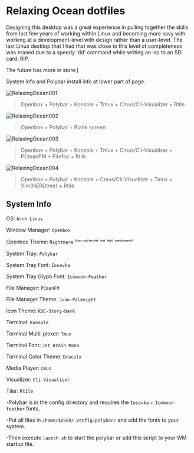 # Relaxing Ocean dotfiles

Designing this desktop was a great experience in pulling together the skills from last few years of working within Linux and becoming more savy with working at a development-level with design rather than a user-level. The last Linux desktop that I had that was close to this level of completeness was erased due to a speedy 'dd' command while writing an iso to an SD card. RIP.

The future has more in store:)

System info and Polybar install info at lower part of page.

![RelaxingOcean001](https://i.imgur.com/q3qtfhD.jpg)
>    Openbox + Polybar + Konsole + Tmux + Cmus/Cli-Visualizer + Rtile

![RelaxingOcean002](https://i.imgur.com/jdr2eYs.jpg)
>    Openbox + Polybar + Blank screen

![RelaxingOcean003](https://i.imgur.com/1lq4LuC.jpg)
>    Openbox + Polybar + Konsole + Tmux + Cmus/Cli-Visualizer + PCmanFM + Firefox + Rtile

![RelaxingOcean004](https://imgur.com/8qVifmI.jpg)
>    Openbox + Polybar + Konsole + Cmus/Cli-Visualizer + Tmux + Vim(NERDtree) + Rtile

## System Info

OS: `Arch Linux`

Window Manager: `Openbox`

Openbox Theme: `Nightmare` ⁽ⁿᵒᵗ ᵖᶦᶜᵗᵘʳᵉᵈ ᵇᵘᵗ ˢᵗᶦˡˡ ᵃʷᵉˢᵒᵐᵉ⁾

System Tray: `Polybar`

System Tray Font: `Iosevka`

System Tray Glyph Font: `Icomoon-Feather`

File Manager: `PCmanFM`

File Manager Theme: `Juno-Palenight`

Icon Theme: `KDE-Story-Dark`

Terminal: `Konsole`

Terminal Multi-plexer: `Tmux`

Terminal Font: `Jet Brain Mono`

Terminal Color Theme: `Dracula`

Media Player: `Cmus`

Visualizer: `Cli-Visualiser`

Tiler: `Rtile`

-Polybar is in the config directory and requires the `Iosevka` + `Icomoon-feather` fonts.

-Put all files in `/home/$USER/.config/polybar/` and add the fonts to your system. 

-Then execute `launch.sh` to start the polybar or add this script to your WM startup file. 
